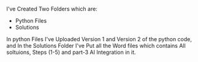 I've Created Two Folders which are:
- Python Files
- Solutions

In python Files I've Uploaded Version 1 and Version 2 of the python code, and In the Solutions Folder I've Put all the Word files which contains All soltuions, Steps (1-5) and part-3 AI Integration in it.